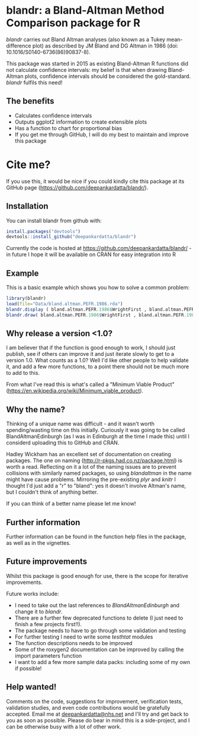 
<!-- README.md is generated from README.Rmd. Please edit that file -->
blandr: a Bland-Altman Method Comparison package for R
======================================================

*blandr* carries out Bland Altman analyses (also known as a Tukey mean-difference plot) as described by JM Bland and DG Altman in 1986 (doi: 10.1016/S0140-6736(86)90837-8).

This package was started in 2015 as existing Bland-Altman R functions did not calculate confidence intervals: my belief is that when drawing Bland-Altman plots, confidence intervals should be considered the gold-standard. *blandr* fulfils this need!

The benefits
------------

-   Calculates confidence intervals
-   Outputs ggplot2 information to create extensible plots
-   Has a function to chart for proportional bias
-   If you get me through GitHub, I will do my best to maintain and improve this package

Cite me?
========

If you use this, it would be nice if you could kindly cite this package at its GitHub page (<https://github.com/deepankardatta/blandr/>).

Installation
------------

You can install blandr from github with:

``` r
install.packages("devtools")
devtools::install_github("deepankardatta/blandr")
```

Currently the code is hosted at <https://github.com/deepankardatta/blandr/> - in future I hope it will be available on CRAN for easy integration into R

Example
-------

This is a basic example which shows you how to solve a common problem:

``` r
library(blandr)
load(file="Data/bland.altman.PEFR.1986.rda")
blandr.display ( bland.altman.PEFR.1986$WrightFirst , bland.altman.PEFR.1986$MiniWrightFirst , sig.level=0.95 )
blandr.draw( bland.altman.PEFR.1986$WrightFirst , bland.altman.PEFR.1986$MiniWrightFirst )
```

Why release a version &lt;1.0?
------------------------------

I am believer that if the function is good enough to work, I should just publish, see if others can improve it and just iterate slowly to get to a version 1.0. What counts as a 1.0? Well I'd like other people to help validate it, and add a few more functions, to a point there should not be much more to add to this.

From what I've read this is what's called a "Minimum Viable Product" (<https://en.wikipedia.org/wiki/Minimum_viable_product>).

Why the name?
-------------

Thinking of a unique name was difficult - and it wasn't worth spending/wasting time on this initially. Curiously it was going to be called BlandAltmanEdinburgh (as I was in Edinburgh at the time I made this) until I considerd uploading this to GitHub and CRAN.

Hadley Wickham has an excellent set of documentation on creating packages. The one on naming (<http://r-pkgs.had.co.nz/package.html>) is worth a read. Reflecting on it a lot of the naming issues are to prevent collisions with similarly named packages, so using *blandaltman* in the name might have cause problems. Mirroring the pre-existing *plyr* and *knitr* I thought I'd just add a "r" to "bland": yes it doesn't involve Altman's name, but I couldn't think of anything better.

If you can think of a better name please let me know!

Further information
-------------------

Further information can be found in the function help files in the package, as well as in the vignettes.

Future improvements
-------------------

Whilst this package is good enough for use, there is the scope for iterative improvements.

Future works include:

-   I need to take out the last references to *BlandAltmanEdinburgh* and change it to *blandr*.
-   There are a further few deprecated functions to delete (I just need to finish a few projects first!!).
-   The package needs to have to go through some validation and testing
-   For further testing I need to write some *testhtat* modules
-   The function descriptions needs to be improved
-   Some of the roxygen2 documentation can be improved by calling the import parameters function
-   I want to add a few more sample data packs: including some of my own if possible!

Help wanted!
------------

Comments on the code, suggestions for improvement, verification tests, validation studies, and even code contributions would be gratefully accepted. Email me at <deepankardatta@nhs.net> and I'll try and get back to you as soon as possible. Please do bear in mind this is a side-project, and I can be otherwise busy with a lot of other work.
